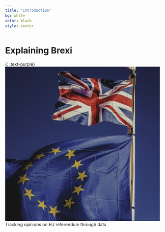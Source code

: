 ```yaml
---
title: "Introduction"
bg: white
color: black
style: center
---
```


# Explaining Brexi
{: .text-purple}
<img class="manImg" src="img/flags-photo.jpeg" />
Tracking opinions on EU referendum through data
